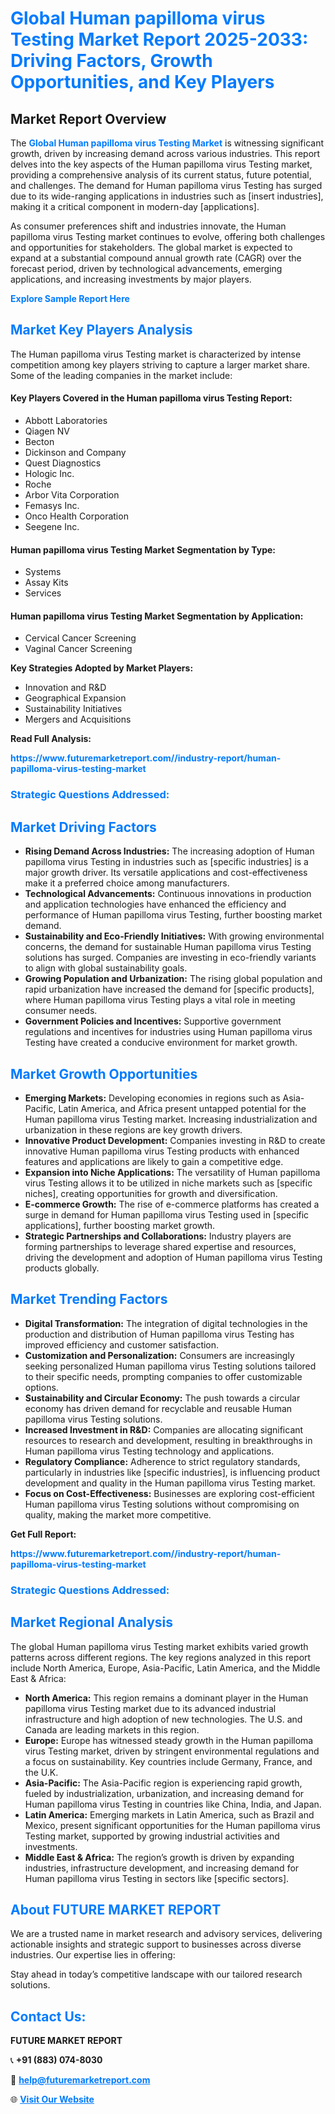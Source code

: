 <h1 style="color: #007BFF;">Global Human papilloma virus Testing Market Report 2025-2033: Driving Factors, Growth Opportunities, and Key Players</h1>

<section id="overview">
<h2>Market Report Overview</h2>
<p>The <a href="https://www.futuremarketreport.com//industry-report/human-papilloma-virus-testing-market" style="color: #007BFF; text-decoration: none;"><strong>Global Human papilloma virus Testing Market</strong></a> is witnessing significant growth, driven by increasing demand across various industries. This report delves into the key aspects of the Human papilloma virus Testing market, providing a comprehensive analysis of its current status, future potential, and challenges. The demand for Human papilloma virus Testing has surged due to its wide-ranging applications in industries such as [insert industries], making it a critical component in modern-day [applications].</p>
<p>As consumer preferences shift and industries innovate, the Human papilloma virus Testing market continues to evolve, offering both challenges and opportunities for stakeholders. The global market is expected to expand at a substantial compound annual growth rate (CAGR) over the forecast period, driven by technological advancements, emerging applications, and increasing investments by major players.</p>
</section>

<section id="overview">
<p><a href="https://www.futuremarketreport.com//request-sample/reportId=60575" style="color: #007BFF; text-decoration: none;"><strong>Explore Sample Report Here</strong></a></p>
</section>

<section id="key-players">
<h2 style="color: #007BFF;">Market Key Players Analysis</h2>
<p>The Human papilloma virus Testing market is characterized by intense competition among key players striving to capture a larger market share. Some of the leading companies in the market include:</p>
<h4>Key Players Covered in the Human papilloma virus Testing Report:</h4>
<ul><li>Abbott Laboratories</li><li>Qiagen NV</li><li>Becton</li><li>Dickinson and Company</li><li>Quest Diagnostics</li><li>Hologic Inc.</li><li>Roche</li><li>Arbor Vita Corporation</li><li>Femasys Inc.</li><li>Onco Health Corporation</li><li>Seegene Inc.</li></ul>
<h4>Human papilloma virus Testing Market Segmentation by Type:</h4>
<ul><li>Systems</li><li>Assay Kits</li><li>Services</li></ul>

<h4>Human papilloma virus Testing Market Segmentation by Application:</h4>
<ul><li>Cervical Cancer Screening</li><li>Vaginal Cancer Screening</li></ul>
<p><strong>Key Strategies Adopted by Market Players:</strong></p>
<ul>
<li>Innovation and R&D</li>
<li>Geographical Expansion</li>
<li>Sustainability Initiatives</li>
<li>Mergers and Acquisitions</li>
</ul>
</section>

<section>
<p><strong>Read Full Analysis: </strong></p><a href="https://www.futuremarketreport.com//industry-report/human-papilloma-virus-testing-market" style="color: #007BFF; text-decoration: none;"><strong>https://www.futuremarketreport.com//industry-report/human-papilloma-virus-testing-market</strong></a>
<h3 style="color: #007BFF;">Strategic Questions Addressed:</h3>
</section>

<section id="driving-factors">
<h2 style="color: #007BFF;">Market Driving Factors</h2>
<ul>
<li><strong>Rising Demand Across Industries:</strong> The increasing adoption of Human papilloma virus Testing in industries such as [specific industries] is a major growth driver. Its versatile applications and cost-effectiveness make it a preferred choice among manufacturers.</li>
<li><strong>Technological Advancements:</strong> Continuous innovations in production and application technologies have enhanced the efficiency and performance of Human papilloma virus Testing, further boosting market demand.</li>
<li><strong>Sustainability and Eco-Friendly Initiatives:</strong> With growing environmental concerns, the demand for sustainable Human papilloma virus Testing solutions has surged. Companies are investing in eco-friendly variants to align with global sustainability goals.</li>
<li><strong>Growing Population and Urbanization:</strong> The rising global population and rapid urbanization have increased the demand for [specific products], where Human papilloma virus Testing plays a vital role in meeting consumer needs.</li>
<li><strong>Government Policies and Incentives:</strong> Supportive government regulations and incentives for industries using Human papilloma virus Testing have created a conducive environment for market growth.</li>
</ul>
</section>

<section id="growth-opportunities">
<h2 style="color: #007BFF;">Market Growth Opportunities</h2>
<ul>
<li><strong>Emerging Markets:</strong> Developing economies in regions such as Asia-Pacific, Latin America, and Africa present untapped potential for the Human papilloma virus Testing market. Increasing industrialization and urbanization in these regions are key growth drivers.</li>
<li><strong>Innovative Product Development:</strong> Companies investing in R&D to create innovative Human papilloma virus Testing products with enhanced features and applications are likely to gain a competitive edge.</li>
<li><strong>Expansion into Niche Applications:</strong> The versatility of Human papilloma virus Testing allows it to be utilized in niche markets such as [specific niches], creating opportunities for growth and diversification.</li>
<li><strong>E-commerce Growth:</strong> The rise of e-commerce platforms has created a surge in demand for Human papilloma virus Testing used in [specific applications], further boosting market growth.</li>
<li><strong>Strategic Partnerships and Collaborations:</strong> Industry players are forming partnerships to leverage shared expertise and resources, driving the development and adoption of Human papilloma virus Testing products globally.</li>
</ul>
</section>

<section id="trending-factors">
<h2 style="color: #007BFF;">Market Trending Factors</h2>
<ul>
<li><strong>Digital Transformation:</strong> The integration of digital technologies in the production and distribution of Human papilloma virus Testing has improved efficiency and customer satisfaction.</li>
<li><strong>Customization and Personalization:</strong> Consumers are increasingly seeking personalized Human papilloma virus Testing solutions tailored to their specific needs, prompting companies to offer customizable options.</li>
<li><strong>Sustainability and Circular Economy:</strong> The push towards a circular economy has driven demand for recyclable and reusable Human papilloma virus Testing solutions.</li>
<li><strong>Increased Investment in R&D:</strong> Companies are allocating significant resources to research and development, resulting in breakthroughs in Human papilloma virus Testing technology and applications.</li>
<li><strong>Regulatory Compliance:</strong> Adherence to strict regulatory standards, particularly in industries like [specific industries], is influencing product development and quality in the Human papilloma virus Testing market.</li>
<li><strong>Focus on Cost-Effectiveness:</strong> Businesses are exploring cost-efficient Human papilloma virus Testing solutions without compromising on quality, making the market more competitive.</li>
</ul>
</section>

<section>
<p><strong>Get Full Report: </strong></p><a href="https://www.futuremarketreport.com//industry-report/human-papilloma-virus-testing-market" style="color: #007BFF; text-decoration: none;"><strong>https://www.futuremarketreport.com//industry-report/human-papilloma-virus-testing-market</strong></a>
<h3 style="color: #007BFF;">Strategic Questions Addressed:</h3>
</section>


<section id="regional-analysis">
<h2 style="color: #007BFF;">Market Regional Analysis</h2>
<p>The global Human papilloma virus Testing market exhibits varied growth patterns across different regions. The key regions analyzed in this report include North America, Europe, Asia-Pacific, Latin America, and the Middle East & Africa:</p>
<ul>
<li><strong>North America:</strong> This region remains a dominant player in the Human papilloma virus Testing market due to its advanced industrial infrastructure and high adoption of new technologies. The U.S. and Canada are leading markets in this region.</li>
<li><strong>Europe:</strong> Europe has witnessed steady growth in the Human papilloma virus Testing market, driven by stringent environmental regulations and a focus on sustainability. Key countries include Germany, France, and the U.K.</li>
<li><strong>Asia-Pacific:</strong> The Asia-Pacific region is experiencing rapid growth, fueled by industrialization, urbanization, and increasing demand for Human papilloma virus Testing in countries like China, India, and Japan.</li>
<li><strong>Latin America:</strong> Emerging markets in Latin America, such as Brazil and Mexico, present significant opportunities for the Human papilloma virus Testing market, supported by growing industrial activities and investments.</li>
<li><strong>Middle East & Africa:</strong> The region’s growth is driven by expanding industries, infrastructure development, and increasing demand for Human papilloma virus Testing in sectors like [specific sectors].</li>
</ul>
</section>

<footer>
<h2 style="color: #007BFF;">About FUTURE MARKET REPORT</h2>
<p>We are a trusted name in market research and advisory services, delivering actionable insights and strategic support to businesses across diverse industries. Our expertise lies in offering:</p>

<p>Stay ahead in today’s competitive landscape with our tailored research solutions.</p>

<h2 style="color: #007BFF;">Contact Us:</h2>
<p><strong>FUTURE MARKET REPORT</strong></p>
<p>📞 <strong>+91 (883) 074-8030</strong></p>
<p>📧 <strong><a href="mailto:help@futuremarketreport.com" style="color: #007BFF;">help@futuremarketreport.com</a></strong></p>
<p>🌐 <strong><a href="https://www.futuremarketreport.com/" style="color: #007BFF;">Visit Our Website</a></strong></p>
</footer>